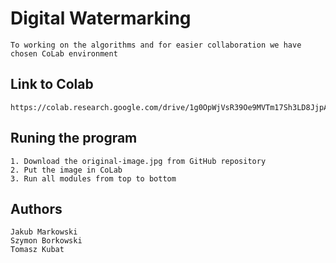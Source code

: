 # Digital Watermarking

    To working on the algorithms and for easier collaboration we have chosen CoLab environment

## Link to Colab

```
https://colab.research.google.com/drive/1g0OpWjVsR39Oe9MVTm17Sh3LD8JjpA8c#scrollTo=jSmSGmrroIMG
```

## Runing the program

    1. Download the original-image.jpg from GitHub repository
    2. Put the image in CoLab
    3. Run all modules from top to bottom

## Authors

    Jakub Markowski
    Szymon Borkowski
    Tomasz Kubat
